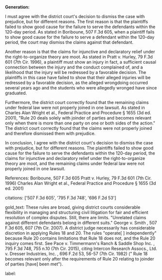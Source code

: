 **Generation:**


I must agree with the district court's decision to dismiss the case with prejudice, but for different reasons. The first reason is that the plaintiffs failed to show good cause for the failure to serve the defendants within the 120-day period. As stated in Boriboune, 507 F.3d 605, when a plaintiff fails to show good cause for the failure to serve a defendant within the 120-day period, the court may dismiss the claims against that defendant.

Another reason is that the claims for injunctive and declaratory relief under the right-to-organize theory are moot. As stated in Pratt v. Hurley, 79 F.3d 601 (7th Cir. 1996), a plaintiff must show an injury in fact, a sufficient causal connection between the injury and the conduct complained of, and a likelihood that the injury will be redressed by a favorable decision. The plaintiffs in this case have failed to show that their alleged injuries will be redressed by a favorable decision, as the alleged wrongdoing occurred several years ago and the students who were allegedly wronged have since graduated.

Furthermore, the district court correctly found that the remaining claims under federal law were not properly joined in one lawsuit. As stated in Charles Alan Wright et al., Federal Practice and Procedure § 1655 (3d ed. 2001), "Rule 20 deals solely with joinder of parties and becomes relevant only when there is more than one party on one or both sides of the action." The district court correctly found that the claims were not properly joined and therefore dismissed them with prejudice.

In conclusion, I agree with the district court's decision to dismiss the case with prejudice, but for different reasons. The plaintiffs failed to show good cause for the failure to serve the defendants within the 120-day period, the claims for injunctive and declaratory relief under the right-to-organize theory are moot, and the remaining claims under federal law were not properly joined in one lawsuit.

References:
Boriboune, 507 F.3d 605
Pratt v. Hurley, 79 F.3d 601 (7th Cir. 1996)
Charles Alan Wright et al., Federal Practice and Procedure § 1655 (3d ed. 2001) 

citations: ['507 F.3d 605', '795 F.3d 748', '696 F.2d 53']

gold_text: These rules are broad, giving district courts considerable flexibility in managing and structuring civil litigation for fair and efficient resolution of complex disputes. Still, there are limits. "Unrelated claims against different defendants belong in different suits." George v. Smith , 507 F.3d 605, 607 (7th Cir. 2007). A district judge necessarily has considerable discretion in applying Rules 18 and 20. The rules "operate[ ] independently" because Rule 20 contains limitations that Rule 18 does not, and the Rule 20 inquiry comes first. See Pace v. Timmermann's Ranch & Saddle Shop Inc. , 795 F.3d 748, 755 n.10 (7th Cir. 2015), citing Intercon Research Assocs., Ltd. v. Dresser Industries, Inc. , 696 F.2d 53, 56-57 (7th Cir. 1982) (" Rule 18 becomes relevant only after the requirements of Rule 20 relating to joinder of parties [have] been met").

label: 